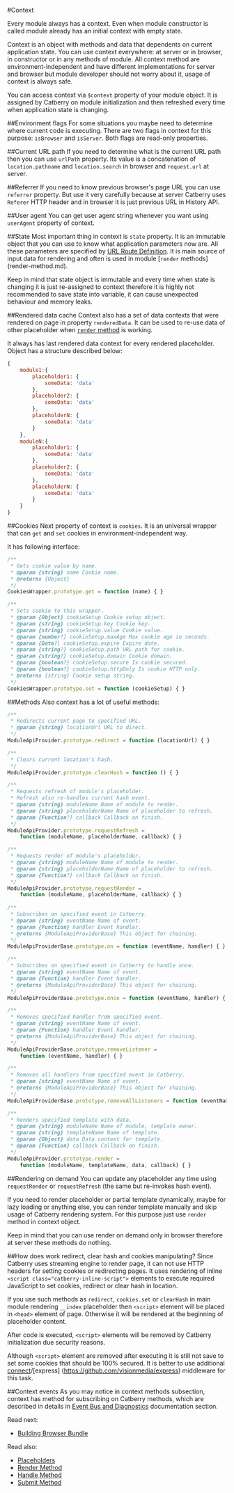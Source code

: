 #Context

Every module always has a context. Even when module constructor is called 
module already has an initial context with empty state.

Context is an object with methods and data that dependents on current 
application state. You can use context everywhere: at server or in browser, in
constructor or in any methods of module. All context method are 
environment-independent and have different implementations for 
server and browser but module developer should not worry about it, usage of 
context is always safe.

You can access context via `$context` property of your module object. It is
assigned by Catberry on module initialization and then refreshed every time
when application state is changing.

##Environment flags
For some situations you maybe need to determine where current code is executing.
There are two flags in context for this purpose: `isBrowser` and `isServer`. 
Both flags are read-only properties.

##Current URL path
If you need to determine what is the current URL path then you can use `urlPath` 
property. Its value is a concatenation of `location.pathname` and 
`location.search` in browser and `request.url` at server.

##Referrer
If you need to know previous browser's page URL you can use `referrer` property. 
But use it very carefully because at server Catberry uses `Referer` HTTP header 
and in browser it is just previous URL in History API.

##User agent
You can get user agent string whenever you want using `userAgent` property
of context.

##State
Most important thing in context is `state` property. It is an immutable 
object that you can use to know what application parameters now are. 
All these parameters are specified by 
[URL Route Definition](../routing/url-route-definition.md). It is main source 
of input data for rendering and often is used in module [`render` methods]
(render-method.md).

Keep in mind that state object is immutable and every time 
when state is changing it is just re-assigned to context 
therefore it is highly not recommended to save state into variable, 
it can cause unexpected behaviour and memory leaks.

##Rendered data cache
Context also has a set of data contexts that were rendered on page in property
`renderedData`. It can be used to re-use data of other placeholder when 
[`render` method](render-method.md) is working.

It always has last rendered data context for every rendered placeholder. Object
has a structure described below:

```javascript
{
	module1:{
		placeholder1: {
			someData: 'data'
		},
		placeholder2: {
			someData: 'data'
		},
		placeholderN: {
			someData: 'data'
		}
	},
	moduleN:{
		placeholder1: {
			someData: 'data'
		},
		placeholder2: {
			someData: 'data'
		},
		placeholderN: {
			someData: 'data'
		}
	}
}
```

##Cookies
Next property of context is `cookies`. It is an universal wrapper that can `get`
and `set` cookies in environment-independent way.

It has following interface:

```javascript
/**
 * Gets cookie value by name.
 * @param {string} name Cookie name.
 * @returns {Object}
 */
CookiesWrapper.prototype.get = function (name) { }

/**
 * Sets cookie to this wrapper.
 * @param {Object} cookieSetup Cookie setup object.
 * @param {string} cookieSetup.key Cookie key.
 * @param {string} cookieSetup.value Cookie value.
 * @param {number?} cookieSetup.maxAge Max cookie age in seconds.
 * @param {Date?} cookieSetup.expire Expire date.
 * @param {string?} cookieSetup.path URL path for cookie.
 * @param {string?} cookieSetup.domain Cookie domain.
 * @param {boolean?} cookieSetup.secure Is cookie secured.
 * @param {boolean?} cookieSetup.httpOnly Is cookie HTTP only.
 * @returns {string} Cookie setup string.
 */
CookiesWrapper.prototype.set = function (cookieSetup) { }
```

##Methods
Also context has a lot of useful methods:

```javascript
/**
 * Redirects current page to specified URL.
 * @param {string} locationUrl URL to direct.
 */
ModuleApiProvider.prototype.redirect = function (locationUrl) { }

/**
 * Clears current location's hash.
 */
ModuleApiProvider.prototype.clearHash = function () { }

/**
 * Requests refresh of module's placeholder.
 * Refresh also re-handles current hash event.
 * @param {string} moduleName Name of module to render.
 * @param {string} placeholderName Name of placeholder to refresh.
 * @param {Function?} callback Callback on finish.
 */
ModuleApiProvider.prototype.requestRefresh =
	function (moduleName, placeholderName, callback) { }

/**
 * Requests render of module's placeholder.
 * @param {string} moduleName Name of module to render.
 * @param {string} placeholderName Name of placeholder to refresh.
 * @param {Function?} callback Callback on finish.
 */
ModuleApiProvider.prototype.requestRender =
	function (moduleName, placeholderName, callback) { }
	
/**
 * Subscribes on specified event in Catberry.
 * @param {string} eventName Name of event.
 * @param {Function} handler Event handler.
 * @returns {ModuleApiProviderBase} This object for chaining.
 */
ModuleApiProviderBase.prototype.on = function (eventName, handler) { }

/**
 * Subscribes on specified event in Catberry to handle once.
 * @param {string} eventName Name of event.
 * @param {Function} handler Event handler.
 * @returns {ModuleApiProviderBase} This object for chaining.
 */
ModuleApiProviderBase.prototype.once = function (eventName, handler) { }

/**
 * Removes specified handler from specified event.
 * @param {string} eventName Name of event.
 * @param {Function} handler Event handler.
 * @returns {ModuleApiProviderBase} This object for chaining.
 */
ModuleApiProviderBase.prototype.removeListener = 
	function (eventName, handler) { }

/**
 * Removes all handlers from specified event in Catberry.
 * @param {string} eventName Name of event.
 * @returns {ModuleApiProviderBase} This object for chaining.
 */
ModuleApiProviderBase.prototype.removeAllListeners = function (eventName) { }

/**
 * Renders specified template with data.
 * @param {string} moduleName Name of module, template owner.
 * @param {string} templateName Name of template.
 * @param {Object} data Data context for template.
 * @param {Function} callback Callback on finish.
 */
ModuleApiProvider.prototype.render =
	function (moduleName, templateName, data, callback) { }
```

##Rendering on demand
You can update any placeholder any time using `requestRender` or 
`requestRefresh` (the same but re-invokes hash event). 

If you need to render placeholder or partial template
dynamically, maybe for lazy loading or anything else, you can render template
manually and skip usage of Catberry rendering system.
For this purpose just use `render` method in context object.

Keep in mind that you can use render on demand only in browser therefore at
server these methods do nothing.

##How does work redirect, clear hash and cookies manipulating?
Since Catberry uses streaming engine to render page, it can not use HTTP headers
for setting cookies or redirecting pages. It uses rendering of inline 
`<script class="catberry-inline-script">` elements to execute required 
JavaScript to set cookies, redirect or clear hash in location.

If you use such methods as `redirect`, `cookies.set` or `clearHash` in main 
module rendering `__index` placeholder then `<script>` element will be placed in
`<head>` element of page. Otherwise it will be rendered at the beginning of
placeholder content.

After code is executed, `<script>` elements will be removed by Catberry 
initialization due security reasons.

Although `<script>` element are removed after executing it is still not save to
set some cookies that should be 100% secured. It is better to use additional
[connect](https://github.com/senchalabs/connect)/[express]
(https://github.com/visionmedia/express) middleware for this task.

##Context events
As you may notice in context methods subsection, context has method for 
subscribing on Catberry methods, which are described in details in 
[Event Bus and Diagnostics](../event-bus-and-diagnostics.md) 
documentation section.

Read next:

* [Building Browser Bundle](../building-browser-bundle.md)

Read also:

* [Placeholders](placeholders.md)
* [Render Method](render-method.md)
* [Handle Method](handle-method.md)
* [Submit Method](submit-method.md)
